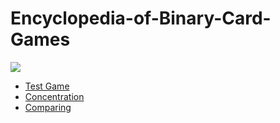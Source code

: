 Encyclopedia-of-Binary-Card-Games
=================================
![](https://raw.githubusercontent.com/toruurakawa/Encyclopedia-of-Binary-Card-Games/master/Images/cover.jpg?token=ABHEZrqdUW5wKGFdN3E7l4O3LZwcg2oqks5Uc46awA%3D%3D)
* [Test Game](https://github.com/toruurakawa/Encyrlopedia-of-Binary-Card-Games/blob/master/Games/TestGame.md)
* [Concentration](https://github.com/toruurakawa/Encyclopedia-of-Binary-Card-Games/blob/master/Games/Concentration.md)
* [Comparing](https://github.com/toruurakawa/Encyclopedia-of-Binary-Card-Games/blob/master/Games/Comparing.md)
